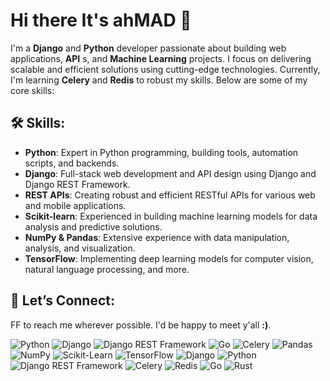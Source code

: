 # Hi there It's ____ahMAD____ 👋

I'm a __Django__ and __Python__ developer passionate about building web applications, __API__ s, and __Machine Learning__ projects. I focus on delivering scalable and efficient solutions using cutting-edge technologies. Currently, I'm learning __Celery__ and __Redis__ to robust my skills. Below are some of my core skills:

## 🛠️ Skills:
 - __Python__: Expert in Python programming, building tools, automation scripts, and backends.
 - __Django__: Full-stack web development and API design using Django and Django REST Framework.
 - __REST APIs__: Creating robust and efficient RESTful APIs for various web and mobile applications.
 - __Scikit-learn__: Experienced in building machine learning models for data analysis and predictive solutions.
 - __NumPy & Pandas__: Extensive experience with data manipulation, analysis, and visualization.
 - __TensorFlow__: Implementing deep learning models for computer vision, natural language processing, and more.

## 🚀 Let’s Connect:
FF to reach me wherever possible. I'd be happy to meet y'all __:)__.

![Python](https://img.shields.io/badge/Python-3.8%2B-blue?logo=python&logoColor=white)
![Django](https://img.shields.io/badge/Django-3.2%2B-green?logo=django&logoColor=white)
![Django REST Framework](https://img.shields.io/badge/DRF-3.12%2B-red?logo=django&logoColor=white)
![Go](https://img.shields.io/badge/Go-1.16%2B-blue?logo=go&logoColor=white)
![Celery](https://img.shields.io/badge/Celery-5.0%2B-green?logo=celery&logoColor=white)
![Pandas](https://img.shields.io/badge/Pandas-%23150458.svg?logo=pandas&logoColor=white)
![NumPy](https://img.shields.io/badge/NumPy-%23013243.svg?logo=numpy&logoColor=white)
![Scikit-Learn](https://img.shields.io/badge/Scikit--Learn-%23F7931E.svg?logo=scikit-learn&logoColor=white)
![TensorFlow](https://img.shields.io/badge/TensorFlow-%23FF6F00.svg?logo=tensorflow&logoColor=white)
![Django](https://img.shields.io/badge/Django-%23092E20.svg?logo=django&logoColor=white)
![Python](https://img.shields.io/badge/Python-%233776AB.svg?logo=python&logoColor=white)
![Django REST Framework](https://img.shields.io/badge/DRF-%23FF1709.svg?logo=django&logoColor=white)
![Celery](https://img.shields.io/badge/Celery-%2337825F.svg?logo=celery&logoColor=white)
![Redis](https://img.shields.io/badge/Redis-%23DC382D.svg?logo=redis&logoColor=white)
![Go](https://img.shields.io/badge/Go-%2300ADD8.svg?logo=go&logoColor=white)
![Rust](https://img.shields.io/badge/Rust-%23000000.svg?logo=rust&logoColor=white)
